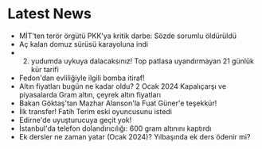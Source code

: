 # Latest News
-  MİT'ten terör örgütü PKK'ya kritik darbe: Sözde sorumlu öldürüldü
-  Aç kalan domuz sürüsü karayoluna indi
-  2. yudumda uykuya dalacaksınız! Top patlasa uyandırmayan 21 günlük kür tarifi
-  Fedon'dan evliliğiyle ilgili bomba itiraf!
-  Altın fiyatları bugün ne kadar oldu? 2 Ocak 2024 Kapalıçarşı ve piyasalarda Gram altın, çeyrek altın fiyatları
-  Bakan Göktaş'tan Mazhar Alanson'la Fuat Güner'e teşekkür!
-  İlk transfer! Fatih Terim eski oyuncusunu istedi
-  Edirne'de uyuşturucuya geçit yok!
-  İstanbul'da telefon dolandırıcılığı: 600 gram altınını kaptırdı
-  Ek dersler ne zaman yatar (Ocak 2024)? Yılbaşında ek ders ödenir mi?
